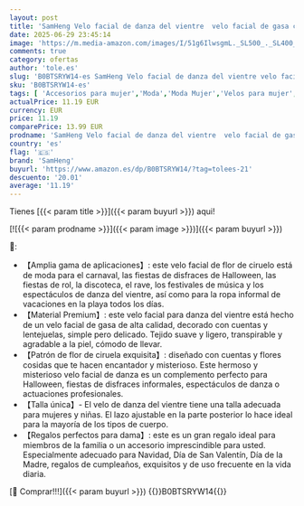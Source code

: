 ```yaml
---
layout: post
title: 'SamHeng Velo facial de danza del vientre  velo facial de gasa con cuentas de lentejuelas para disfraces de danza del vientre Accesorio de disfraces de Halloween para mujeres y niñas'
date: 2025-06-29 23:45:14
image: 'https://m.media-amazon.com/images/I/51g6IlwsgmL._SL500_._SL400_.jpg'
comments: true
category: ofertas
author: 'tole.es'
slug: 'B0BTSRYW14-es SamHeng Velo facial de danza del vientre velo facial de...'
sku: 'B0BTSRYW14-es'
tags: [ 'Accesorios para mujer','Moda','Moda Mujer','Velos para mujer','halloween','samheng','🇪🇸', ]
actualPrice: 11.19 EUR
currency: EUR
price: 11.19
comparePrice: 13.99 EUR
prodname: 'SamHeng Velo facial de danza del vientre  velo facial de gasa con cuentas de lentejuelas para disfraces de danza del vientre Accesorio de disfraces de Halloween para mujeres y niñas'
country: 'es'
flag: '🇪🇸'
brand: 'SamHeng'
buyurl: 'https://www.amazon.es/dp/B0BTSRYW14/?tag=tolees-21'
descuento: '20.01'
average: '11.19'
---
```


Tienes [{{< param title >}}]({{< param buyurl >}}) aqui!

[![{{< param prodname >}}]({{< param image >}})]({{< param buyurl >}})

🔎:

- 【Amplia gama de aplicaciones】: este velo facial de flor de ciruelo está de moda para el carnaval, las fiestas de disfraces de Halloween, las fiestas de rol, la discoteca, el rave, los festivales de música y los espectáculos de danza del vientre, así como para la ropa informal de vacaciones en la playa todos los días.
- 【Material Premium】: este velo facial para danza del vientre está hecho de un velo facial de gasa de alta calidad, decorado con cuentas y lentejuelas, simple pero delicado. Tejido suave y ligero, transpirable y agradable a la piel, cómodo de llevar.
- 【Patrón de flor de ciruela exquisita】: diseñado con cuentas y flores cosidas que te hacen encantador y misterioso. Este hermoso y misterioso velo facial de danza es un complemento perfecto para Halloween, fiestas de disfraces informales, espectáculos de danza o actuaciones profesionales.
- 【Talla única】- El velo de danza del vientre tiene una talla adecuada para mujeres y niñas. El lazo ajustable en la parte posterior lo hace ideal para la mayoría de los tipos de cuerpo.
- 【Regalos perfectos para dama】: este es un gran regalo ideal para miembros de la familia o un accesorio imprescindible para usted. Especialmente adecuado para Navidad, Día de San Valentín, Día de la Madre, regalos de cumpleaños, exquisitos y de uso frecuente en la vida diaria.

[🛒 Comprar!!!]({{< param buyurl >}})
{{<world>}}B0BTSRYW14{{</world>}}
